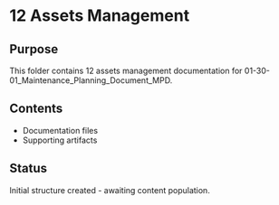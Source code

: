 # 12 Assets Management

## Purpose
This folder contains 12 assets management documentation for 01-30-01_Maintenance_Planning_Document_MPD.

## Contents
- Documentation files
- Supporting artifacts

## Status
Initial structure created - awaiting content population.
